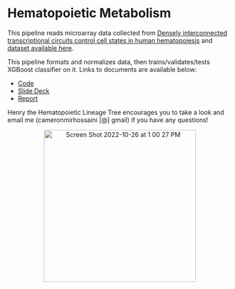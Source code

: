 # Hematopoietic Metabolism
This pipeline reads microarray data collected from [Densely interconnected transcriptional circuits control cell states in human hematopoiesis](https://www.ncbi.nlm.nih.gov/pmc/articles/PMC3049864/) and [dataset available here](https://www.ncbi.nlm.nih.gov/geo/query/acc.cgi?acc=GSE24759).

This pipeline formats and normalizes data, then trains/validates/tests XGBoost classifier on it. Links to documents are available below:
- [Code](https://github.com/cameronmirh/HSC_pipeline/blob/main/Human_HSC_Gene_Analysis2.R)
- [Slide Deck](https://drive.google.com/file/d/1BfJMwGhYqauHEpEN0OOPOae7ykh3rDk7/view?usp=sharing)
- [Report](https://drive.google.com/file/d/1xMNbK98jJ0wfevzTvgNNT1oD-sVY4rJK/view?usp=sharing)

Henry the Hematopoietic Lineage Tree encourages you to take a look and email me (cameronmirhossaini [@] gmail) if you have any questions!

<p align="center">
<img width="341" alt="Screen Shot 2022-10-26 at 1 00 27 PM" src="https://user-images.githubusercontent.com/53825687/198113471-0d701bc8-712c-4d82-ad1a-c84cc6acc6b1.png">
</p>
